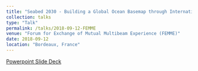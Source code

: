 ```yaml
---
title: "Seabed 2030 - Building a Global Ocean Basemap through International Collaboration"
collection: talks
type: "Talk"
permalink: /talks/2018-09-12-FEMME
venue: "Forum for Exchange of Mutual Multibeam Experience (FEMME)"
date: 2018-09-12
location: "Bordeaux, France"
---
```


[Powerpoint Slide Deck](https://www.dropbox.com/s/hqbr2nfo9b8dcfn/2018-09-12_Ferrini_FEMME.pptx?dl=0)